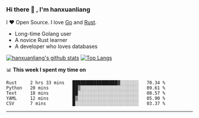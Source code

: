 ### Hi there 👋 , I'm hanxuanliang

<!--
**hanxuanliang/hanxuanliang** is a ✨ _special_ ✨ repository because its `README.md` (this file) appears on your GitHub profile.

Here are some ideas to get you started:

- 🔭 I’m currently working on ...
- 🌱 I’m currently learning ...
- 👯 I’m looking to collaborate on ...
- 🤔 I’m looking for help with ...
- 💬 Ask me about ...
- 📫 How to reach me: ...
- 😄 Pronouns: ...
- ⚡ Fun fact: ...
-->
I ❤ Open Source. I love [Go](https://golang.org) and [Rust](https://www.rust-lang.org/zh-CN/).

* Long-time Golang user
* A novice Rust learner
* A developer who loves databases

[![hanxuanliang's github stats](https://github-readme-stats.vercel.app/api/top-langs/?username=hanxuanliang&hide=html)](https://github.com/anuraghazra/github-readme-stats)
[![Top Langs](https://github-readme-stats.vercel.app/api?username=hanxuanliang&show_icons=true&count_private=true&line_height=40)](https://github.com/anuraghazra/github-readme-stats)

📊 **This week I spent my time on**
<!--START_SECTION:waka-->
```text
Rust     2 hrs 33 mins   █████████████████▓░░░░░░░   70.34 % 
Python   20 mins         ██▒░░░░░░░░░░░░░░░░░░░░░░   09.61 % 
Text     18 mins         ██░░░░░░░░░░░░░░░░░░░░░░░   08.57 % 
YAML     12 mins         █▒░░░░░░░░░░░░░░░░░░░░░░░   05.90 % 
CSV      7 mins          █░░░░░░░░░░░░░░░░░░░░░░░░   03.37 % 
```
<!--END_SECTION:waka-->

***
